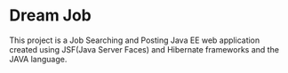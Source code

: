<h1><b>Dream Job</b></h1>

This project is a Job Searching and Posting Java EE web application created using JSF(Java Server Faces) and Hibernate frameworks and the JAVA language.
